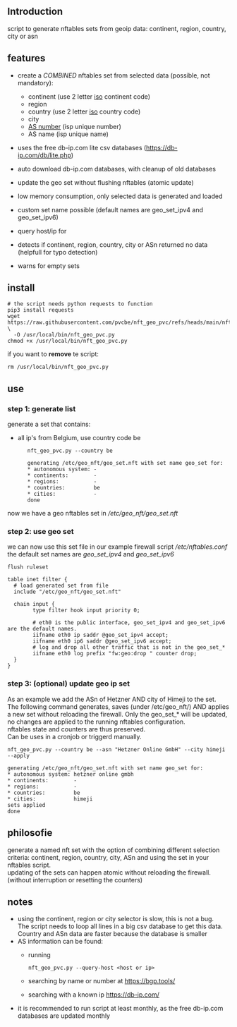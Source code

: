 ## Introduction
script to generate nftables sets from geoip data: continent, region, country, city or asn

## features
* create a *COMBINED* nftables set from selected data (possible, not mandatory):
  * continent (use 2 letter [iso](https://en.wikipedia.org/wiki/ISO_3166-1) continent code)
  * region
  * country (use 2 letter [iso](https://en.wikipedia.org/wiki/ISO_3166-1) country code)
  * city
  * [AS number](https://en.wikipedia.org/wiki/Autonomous_system_%28Internet%29) (isp unique number)
  * AS name (isp unique name)

* uses the free db-ip.com lite csv databases (https://db-ip.com/db/lite.php)
* auto download db-ip.com databases, with cleanup of old databases
* update the geo set without flushing nftables (atomic update)
* low memory consumption, only selected data is generated and loaded
* custom set name possible (default names are geo_set_ipv4 and geo_set_ipv6)
* query host/ip for 
* detects if continent, region, country, city or ASn returned no data (helpfull for typo detection)
* warns for empty sets 

## install

    # the script needs python requests to function
    pip3 install requests
    wget https://raw.githubusercontent.com/pvcbe/nft_geo_pvc/refs/heads/main/nft_geo_pvc.py \
      -O /usr/local/bin/nft_geo_pvc.py
    chmod +x /usr/local/bin/nft_geo_pvc.py 

if you want to **remove** te script:

    rm /usr/local/bin/nft_geo_pvc.py
 
## use 

### step 1: generate list
generate a set that contains:
* all ip's from Belgium, use country code be

         nft_geo_pvc.py --country be
    
         generating /etc/geo_nft/geo_set.nft with set name geo_set for:
         * autonomous system: -
         * continents:        -
         * regions:           -
         * countries:         be
         * cities:            -
         done

now we have a geo nftables set in */etc/geo_nft/geo_set.nft* 

### step 2: use geo set
we can now use this set file in our example firewall script */etc/nftables.conf*
the default set names are *geo_set_ipv4* and *geo_set_ipv6*

    flush ruleset

    table inet filter {
      # load generated set from file
      include "/etc/geo_nft/geo_set.nft"

      chain input {
            type filter hook input priority 0;
    
            # eth0 is the public interface, geo_set_ipv4 and geo_set_ipv6 are the default names.
            iifname eth0 ip saddr @geo_set_ipv4 accept;
            iifname eth0 ip6 saddr @geo_set_ipv6 accept;
            # log and drop all other traffic that is not in the geo_set_*
            iifname eth0 log prefix "fw:geo:drop " counter drop;
      }
    }
   

### step 3: (optional) update geo ip set
As an example we add the ASn of Hetzner AND city of Himeji to the set.  
The following command generates, saves (under /etc/geo_nft/) AND applies a new set without reloading the firewall.
Only the geo_set_* will be updated, no changes are applied to the running nftables configuration.  
nftables state and counters are thus preserved.  
Can be uses in a cronjob or triggerd manually.

    nft_geo_pvc.py --country be --asn "Hetzner Online GmbH" --city himeji --apply

    generating /etc/geo_nft/geo_set.nft with set name geo_set for:
    * autonomous system: hetzner online gmbh
    * continents:        -
    * regions:           -
    * countries:         be
    * cities:            himeji
    sets applied
    done


## philosofie
generate a named nft set with the option of combining different selection criteria: continent, region, country, city, ASn 
and using the set in your nftables script.  
updating of the sets can happen atomic without reloading the firewall. (without interruption or resetting the counters)


## notes
* using the continent, region or city selector is slow, this is not a bug.  
  The script needs to loop all lines in a big csv database to get this data.
  Country and ASn data are faster because the database is smaller
* AS information can be found:
  * running
  
        nft_geo_pvc.py --query-host <host or ip>

  * searching by name or number at https://bgp.tools/ 
  * searching with a known ip https://db-ip.com/
* it is recommended to run script at least monthly, as the free db-ip.com databases are updated monthly

